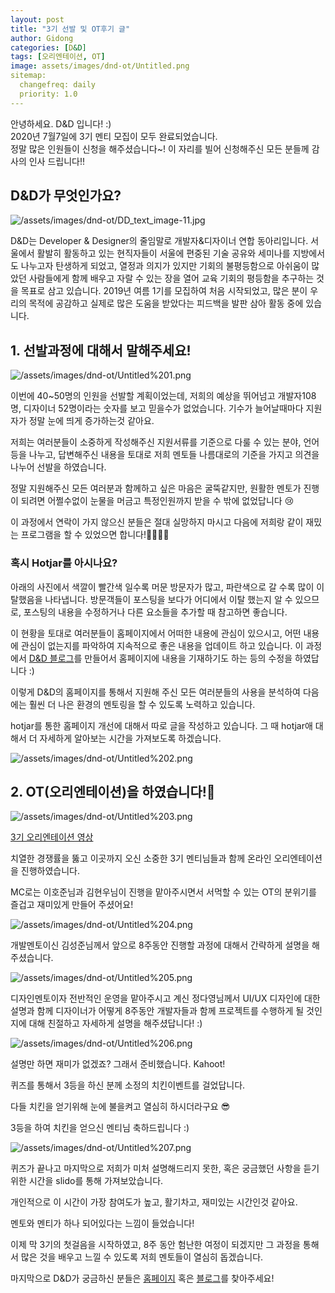 ```yaml
---
layout: post
title: "3기 선발 및 OT후기 글"
author: Gidong
categories: [D&D]
tags: [오리엔테이션, OT]
image: assets/images/dnd-ot/Untitled.png
sitemap:
  changefreq: daily
  priority: 1.0
---
```


안녕하세요. D&D 입니다! :)  
2020년 7월7일에 3기 멘티 모집이 모두 완료되었습니다.  
정말 많은 인원들이 신청을 해주셨습니다~! 이 자리를 빌어 신청해주신 모든 분들께 감사의 인사 드립니다!!

## D&D가 무엇인가요?

![/assets/images/dnd-ot/DD_text_image-11.jpg](/assets/images/dnd-ot/DD_text_image-11.jpg)

D&D는 Developer & Designer의 줄임말로 개발자&디자이너 연합 동아리입니다. 서울에서 활발히 활동하고 있는 현직자들이 서울에 편중된 기술 공유와 세미나를 지방에서도 나누고자 탄생하게 되었고, 열정과 의지가 있지만 기회의 불평등함으로 아쉬움이 많았던 사람들에게 함께 배우고 자랄 수 있는 장을 열어 교육 기회의 평등함을 추구하는 것을 목표로 삼고 있습니다. 2019년 여름 1기를 모집하여 처음 시작되었고, 많은 분이 우리의 목적에 공감하고 실제로 많은 도움을 받았다는 피드백을 발판 삼아 활동 중에 있습니다.

## 1. 선발과정에 대해서 말해주세요!

![/assets/images/dnd-ot/Untitled%201.png](/assets/images/dnd-ot/Untitled%201.png)

이번에 40~50명의 인원을 선발할 계획이었는데, 저희의 예상을 뛰어넘고 개발자108명, 디자이너 52명이라는 숫자를 보고 믿을수가 없었습니다. 기수가 늘어날때마다 지원자가 정말 눈에 띄게 증가하는것 같아요.

저희는 여러분들이 소중하게 작성해주신 지원서류를 기준으로 다룰 수 있는 분야, 언어등을 나누고, 답변해주신 내용을 토대로 저희 멘토들 나름대로의 기준을 가지고 의견을 나누어 선발을 하였습니다.

정말 지원해주신 모든 여러분과 함께하고 싶은 마음은 굴뚝같지만, 원활한 멘토가 진행이 되려면 어쩔수없이 눈물을 머금고 특정인원까지 받을 수 밖에 없었답니다 😢

이 과정에서 연락이 가지 않으신 분들은 절대 실망하지 마시고 다음에 저희랑 같이 재밌는 프로그램을 할 수 있었으면 합니다!🙆‍♀️🙆‍♂️

### 혹시 Hotjar를 아시나요?

아래의 사진에서 색깔이 빨간색 일수록 머문 방문자가 많고, 파란색으로 갈 수록 많이 이탈했음을 나타냅니다. 방문객들이 포스팅을 보다가 어디에서 이탈 했는지 알 수 있으므로, 포스팅의 내용을 수정하거나 다른 요소들을 추가할 때 참고하면 좋습니다.

이 현황을 토대로 여러분들이 홈페이지에서 어떠한 내용에 관심이 있으시고, 어떤 내용에 관심이 없는지를 파악하여 지속적으로 좋은 내용을 업데이트 하고 있습니다. 이 과정에서 [D&D 블로그](http://dndacademy.github.io)를 만들어서 홈페이지에 내용을 기재하기도 하는 등의 수정을 하였답니다 :)

이렇게 D&D의 홈페이지를 통해서 지원해 주신 모든 여러분들의 사용을 분석하여 다음에는 훨씬 더 나은 환경의 멘토링을 할 수 있도록 노력하고 있습니다.

hotjar를 통한 홈페이지 개선에 대해서 따로 글을 작성하고 있습니다. 그 때 hotjar애 대해서 더 자세하게 알아보는 시간을 가져보도록 하겠습니다.

![/assets/images/dnd-ot/Untitled%202.png](/assets/images/dnd-ot/Untitled%202.png)

## 2. OT(오리엔테이션)을 하였습니다!🎊

![/assets/images/dnd-ot/Untitled%203.png](/assets/images/dnd-ot/Untitled%203.png)

[3기 오리엔테이션 영상](https://youtu.be/suscgbageP4)

치열한 경쟁률을 뚫고 이곳까지 오신 소중한 3기 멘티님들과 함께 온라인 오리엔테이션을 진행하였습니다.

MC로는 이호준님과 김현우님이 진행을 맡아주시면서 서먹할 수 있는 OT의 분위기를 즐겁고 재미있게 만들어 주셨어요!

![/assets/images/dnd-ot/Untitled%204.png](/assets/images/dnd-ot/Untitled%204.png)

개발멘토이신 김성준님께서 앞으로 8주동안 진행할 과정에 대해서 간략하게 설명을 해주셨습니다.

![/assets/images/dnd-ot/Untitled%205.png](/assets/images/dnd-ot/Untitled%205.png)

디자인멘토이자 전반적인 운영을 맡아주시고 계신 정다영님께서 UI/UX 디자인에 대한 설명과 함께 디자이너가 어떻게 8주동안 개발자들과 함께 프로젝트를 수행하게 될 것인지에 대해 친절하고 자세하게 설명을 해주셨답니다! :)

![/assets/images/dnd-ot/Untitled%206.png](/assets/images/dnd-ot/Untitled%206.png)

설명만 하면 재미가 없겠죠? 그래서 준비했습니다. Kahoot!

퀴즈를 통해서 3등을 하신 분께 소정의 치킨이벤트를 걸었답니다.

다들 치킨을 얻기위해 눈에 불을켜고 열심히 하시더라구요 😎

3등을 하여 치킨을 얻으신 멘티님 축하드립니다 :)

![/assets/images/dnd-ot/Untitled%207.png](/assets/images/dnd-ot/Untitled%207.png)

퀴즈가 끝나고 마지막으로 저희가 미처 설명해드리지 못한, 혹은 궁금했던 사항을 듣기위한 시간을 slido를 통해 가져보았습니다.

개인적으로 이 시간이 가장 참여도가 높고, 활기차고, 재미있는 시간인것 같아요.

멘토와 멘티가 하나 되어있다는 느낌이 들었습니다!

이제 막 3기의 첫걸음을 시작하였고, 8주 동안 험난한 여정이 되겠지만 그 과정을 통해서 많은 것을 배우고 느낄 수 있도록 저희 멘토들이 열심히 돕겠습니다.

마지막으로 D&D가 궁금하신 분들은 [홈페이지](https://dnd.ac/) 혹은 [블로그](https://dndacademy.github.io)를 찾아주세요!
